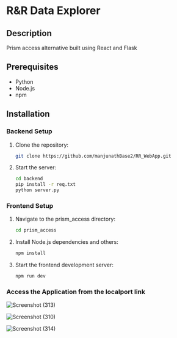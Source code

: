 # R&R Data Explorer

## Description
Prism access alternative built using React and Flask

## Prerequisites
- Python
- Node.js 
- npm
  
## Installation

### Backend Setup
1. Clone the repository:
   ```bash
   git clone https://github.com/manjunathBase2/RR_WebApp.git
2. Start the server:
   ```bash
   cd backend
   pip install -r req.txt
   python server.py
### Frontend Setup
1. Navigate to the prism_access directory:
   ```bash
   cd prism_access
2. Install Node.js dependencies and others:
   ```bash
   npm install
3. Start the frontend development server:
   ```bash
   npm run dev

### Access the Application from the localport link

  
![Screenshot (313)](https://github.com/manjunathBase2/RR_WebApp/assets/146637969/7d1cbd71-d0b0-4bb1-b812-20c0d3b83216)

![Screenshot (310)](https://github.com/manjunathBase2/RR_WebApp/assets/146637969/7f48300e-8432-42fe-b9b9-1fafd9179223)

![Screenshot (314)](https://github.com/manjunathBase2/RR_WebApp/assets/146637969/fed253ef-75d8-40a7-93d1-ff94bf3da8e0)
